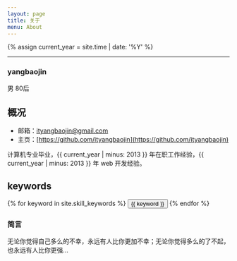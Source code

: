 ```yaml
---
layout: page
title: 关于
menu: About
---
```

{% assign current_year = site.time | date: '%Y' %}

***

### yangbaojin
男 80后

## 概况
- 邮箱：ityangbaojin@gmail.com
- 主页：[https://github.com/ityangbaojin](https://github.com/ityangbaojin)

计算机专业毕业，{{ current_year | minus: 2013 }} 年在职工作经验，{{ current_year | minus: 2013 }} 年 web 开发经验。

## keywords
<div class="row">
	{% for keyword in site.skill_keywords %} 
		<button class="button-color btn" type="button">{{ keyword }}</button> 
	{% endfor %}
</div>

### 简言
无论你觉得自己多么的不幸，永远有人比你更加不幸；无论你觉得多么的了不起，也永远有人比你更强…